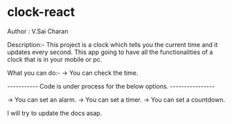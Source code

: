 # clock-react

Author : V.Sai Charan

Description:- This project is a clock which tells you the current time and it updates every second. This app going to have all the functionalities of a clock that is in your mobile or pc.

What you can do:- -> You can check the time.

----------- Code is under process for the below options. ----------------

-> You can set an alarm. -> You can set a timer. -> You can set a countdown.

I will try to update the docs asap.
